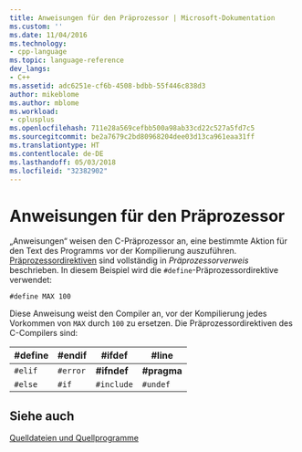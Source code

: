 ```yaml
---
title: Anweisungen für den Präprozessor | Microsoft-Dokumentation
ms.custom: ''
ms.date: 11/04/2016
ms.technology:
- cpp-language
ms.topic: language-reference
dev_langs:
- C++
ms.assetid: adc6251e-cf6b-4508-bdbb-55f446c838d3
author: mikeblome
ms.author: mblome
ms.workload:
- cplusplus
ms.openlocfilehash: 711e28a569cefbb500a98ab33cd22c527a5fd7c5
ms.sourcegitcommit: be2a7679c2bd80968204dee03d13ca961eaa31ff
ms.translationtype: HT
ms.contentlocale: de-DE
ms.lasthandoff: 05/03/2018
ms.locfileid: "32382902"
---
```

# <a name="directives-to-the-preprocessor"></a>Anweisungen für den Präprozessor
„Anweisungen“ weisen den C-Präprozessor an, eine bestimmte Aktion für den Text des Programms vor der Kompilierung auszuführen. [Präprozessordirektiven](../preprocessor/preprocessor-directives.md) sind vollständig in *Präprozessorverweis* beschrieben. In diesem Beispiel wird die `#define`-Präprozessordirektive verwendet:  
  
```  
#define MAX 100  
```  
  
 Diese Anweisung weist den Compiler an, vor der Kompilierung jedes Vorkommen von `MAX` durch `100` zu ersetzen. Die Präprozessordirektiven des C-Compilers sind:  
  
|#define|#endif|#ifdef|#line|  
|--------------|-------------|-------------|------------|  
|`#elif`|`#error`|**#ifndef**|**#pragma**|  
|`#else`|`#if`|`#include`|`#undef`|  
  
## <a name="see-also"></a>Siehe auch  
 [Quelldateien und Quellprogramme](../c-language/source-files-and-source-programs.md)